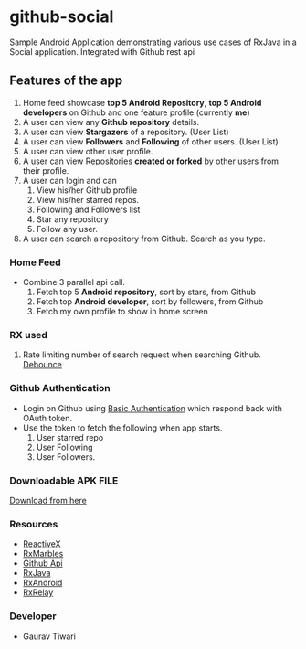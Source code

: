 # github-social #
Sample Android Application demonstrating various use cases of RxJava in a Social application. Integrated with Github rest api


## Features of the app ##

1. Home feed showcase **top 5 Android Repository**, **top 5 Android developers** on Github and one feature profile (currently **me**)
2. A user can view any **Github repository** details.
3. A user can view **Stargazers** of a repository. (User List)
4. A user can view **Followers** and **Following** of other users. (User List)
5. A user can view other user profile.
6. A user can view Repositories **created or forked** by other users from their profile.
7. A user can login and can
    1. View his/her Github profile
    2. View his/her starred repos.
    3. Following and Followers list
    4. Star any repository
    5. Follow any user.
8. A user can search a repository from Github. Search as you type.

### Home Feed ###

* Combine 3 parallel api call. 
    1. Fetch top 5 **Android repository**, sort by stars, from Github
    2. Fetch top **Android developer**, sort by followers, from Github
    3. Fetch my own profile to show in home screen

### RX used 
1. Rate limiting number of search request when searching Github. [Debounce](http://rxmarbles.com/#debounce)

### Github Authentication ###

* Login on Github using [Basic Authentication](https://developer.github.com/v3/auth/#basic-authentication) which respond back with OAuth token.
* Use the token to fetch the following when app starts.
    1. User starred repo
    2. User Following
    3. User Followers.
    
### Downloadable APK FILE 
[Download from here](https://drive.google.com/file/d/0B1jzf-vV0CXPWUV0OTRNQ2dLVkk/view)
    

### Resources ###
* [ReactiveX](http://reactivex.io)
* [RxMarbles](http://rxmarbles.com)
* [Github Api](https://developer.github.com/v3/)
* [RxJava](https://github.com/ReactiveX/RxJava)
* [RxAndroid](https://github.com/ReactiveX/RxAndroid)
* [RxRelay](https://github.com/JakeWharton/RxRelay)


### Developer ###

* Gaurav Tiwari

